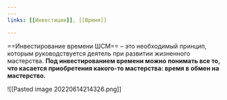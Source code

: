 ```yaml
---
---
links: [[Инвестиции]], [[Время]]

---
```


==Инвестирование времени ШСМ== – это необходимый принцип, которым руководствуется деятель при развитии жизненного мастерства. **Под инвестированием времени можно понимать все то, что касается приобретения какого-то мастерства: время в обмен на мастерство.**


![[Pasted image 20220614214326.png]]